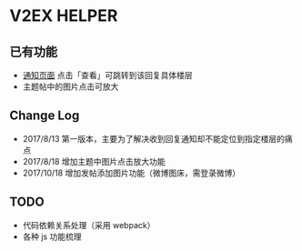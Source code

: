 # V2EX HELPER

## 已有功能

- [通知页面](https://www.v2ex.com/notifications) 点击「查看」可跳转到该回复具体楼层
- 主题帖中的图片点击可放大

## Change Log

- 2017/8/13 第一版本，主要为了解决收到回复通知却不能定位到指定楼层的痛点
- 2017/8/18 增加主题中图片点击放大功能
- 2017/10/18 增加发帖添加图片功能（微博图床，需登录微博）

## TODO

- 代码依赖关系处理（采用 webpack）
- 各种 js 功能梳理 

